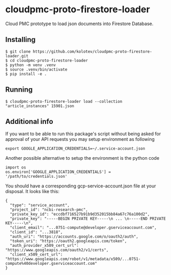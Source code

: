 # cloudpmc-proto-firestore-loader
Cloud PMC prototype to load json documents into Firestore Database.

## Installing
```
$ git clone https://github.com/kolotev/cloudpmc-proto-firestore-loader.git
$ cd cloudpmc-proto-firestore-loader
$ python -m venv .venv
$ source .venv/bin/activate
$ pip install -e .
```

## Running
```
$ cloudpmc-proto-firestore-loader load --collection "article_instances" 15901.json
```

## Additional info
If you want to be able to run this package's script without being asked 
for approval of your API requests you may setup environment as following
```
export GOOGLE_APPLICATION_CREDENTIALS=~/.service-account.json
```

Another possible alternative to setup the environment is the python code
```
import os
os.environ['GOOGLE_APPLICATION_CREDENTIALS'] = '/path/to/credentials.json'
```

You should have a corresponding gcp-service-account.json file at your disposal.
It looks like this:
```
{
  "type": "service_account",
  "project_id": "ncbi-research-pmc",
  "private_key_id": "eccdbf716527b91b9d352015bb84a67c76a100d2",
  "private_key": "-----BEGIN PRIVATE KEY-----\n ... \n-----END PRIVATE KEY-----\n",
  "client_email": "...0751-compute@developer.gserviceaccount.com",
  "client_id": "...3818",
  "auth_uri": "https://accounts.google.com/o/oauth2/auth",
  "token_uri": "https://oauth2.googleapis.com/token",
  "auth_provider_x509_cert_url": "https://www.googleapis.com/oauth2/v1/certs",
  "client_x509_cert_url": "https://www.googleapis.com/robot/v1/metadata/x509/...0751-compute%40developer.gserviceaccount.com"
}
```

